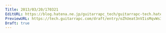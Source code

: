 ```yaml
---
Title: 2013/03/20/170321
EditURL: https://blog.hatena.ne.jp/guitarrapc_tech/guitarrapc-tech.hatenablog.com/atom/entry/6802418398340423907
PreviewURL: https://tech.guitarrapc.com/draft/entry/oZhUeat3nVIisMqvWs3ZyDPz3bI
Draft: true
---
```


